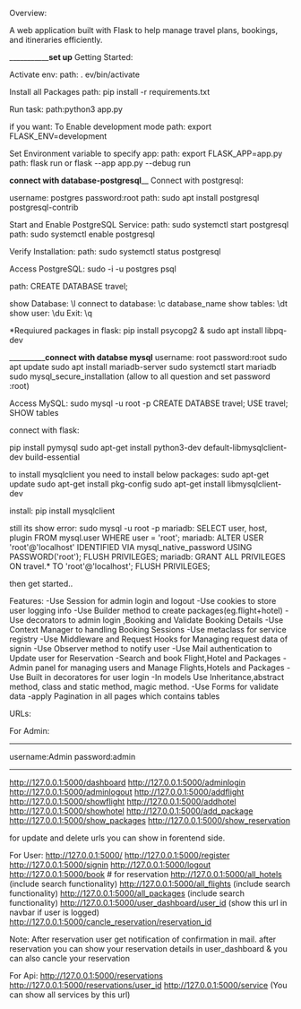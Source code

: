 Overview:

A web application built with Flask to help manage travel plans, bookings, and itineraries efficiently.

_____________________________________set up__________________________
Getting Started:

Activate env:
path: . ev/bin/activate

Install all Packages 
path: pip install -r requirements.txt

Run task:
path:python3 app.py

if you want:
To Enable development mode
path: export FLASK_ENV=development

Set Environment variable to specify app:
path: export FLASK_APP=app.py
path: flask run or flask --app app.py --debug run

____________________________connect with database-postgresql______________________________
Connect with postgresql:

username: postgres
password:root
path: sudo apt install postgresql postgresql-contrib

Start and Enable PostgreSQL Service:
path: sudo systemctl start postgresql
path: sudo systemctl enable postgresql

Verify Installation:
path: sudo systemctl status postgresql

Access PostgreSQL:
sudo -i -u postgres
psql

path: CREATE DATABASE travel;

show Database: \l
connect to database: \c database_name
show tables: \dt
show user: \du
Exit: \q

*Requiured packages in flask:
pip install psycopg2
&
sudo apt install libpq-dev


________________________________connect with databse mysql______________________
username: root
password:root
sudo apt update
sudo apt install mariadb-server
sudo systemctl start mariadb
sudo mysql_secure_installation
(allow to all question and set password :root)


Access MySQL:
sudo mysql -u root -p
CREATE DATABSE travel;
USE travel;
SHOW tables 

connect with flask:

pip install pymysql
sudo apt-get install python3-dev default-libmysqlclient-dev build-essential

to install mysqlclient you need to install below packages:
sudo apt-get update
sudo apt-get install pkg-config
sudo apt-get install libmysqlclient-dev

install:
pip install mysqlclient

still its show error:
sudo mysql -u root -p
mariadb: SELECT user, host, plugin FROM mysql.user WHERE user = 'root';
mariadb: ALTER USER 'root'@'localhost' IDENTIFIED VIA mysql_native_password USING PASSWORD('root');
FLUSH PRIVILEGES;
mariadb: GRANT ALL PRIVILEGES ON travel.* TO 'root'@'localhost';
FLUSH PRIVILEGES;

then get started..



Features:
-Use Session for admin login and logout
-Use cookies to store user logging info
-Use Builder method to create packages(eg.flight+hotel)
-Use decorators to admin login ,Booking and Validate Booking Details
-Use Context Manager to handling Booking Sessions
-Use metaclass for service registry
-Use Middleware and Request Hooks for Managing request data of signin
-Use Observer method to notify user 
-Use Mail authentication to Update user for Reservation
-Search and book Flight,Hotel and Packages
-Admin panel for managing users and Manage Flights,Hotels and Packages
-Use Built in decoratores for user login 
-In models Use Inheritance,abstract method, class and static method, magic method.
-Use Forms for validate data
-apply Pagination in all pages which contains tables

URLs:

For Admin:
___________________

username:Admin
password:admin
__________________
http://127.0.0.1:5000/dashboard
http://127.0.0.1:5000/adminlogin
http://127.0.0.1:5000/adminlogout
http://127.0.0.1:5000/addflight
http://127.0.0.1:5000/showflight
http://127.0.0.1:5000/addhotel
http://127.0.0.1:5000/showhotel
http://127.0.0.1:5000/add_package
http://127.0.0.1:5000/show_packages
http://127.0.0.1:5000/show_reservation

for update and delete urls you can show in forentend side.

For User:
http://127.0.0.1:5000/
http://127.0.0.1:5000/register
http://127.0.0.1:5000/signin
http://127.0.0.1:5000/logout
http://127.0.0.1:5000/book # for reservation
http://127.0.0.1:5000/all_hotels (include search functionality)
http://127.0.0.1:5000/all_flights (include search functionality)
http://127.0.0.1:5000/all_packages (include search functionality)
http://127.0.0.1:5000/user_dashboard/user_id (show this url in navbar if user is logged)
http://127.0.0.1:5000/cancle_reservation/reservation_id

Note: After reservation user get notification of confirmation in mail.
after reservation you can show your reservation details in user_dashboard & you can also cancle your reservation

For Api:
http://127.0.0.1:5000/reservations
http://127.0.0.1:5000/reservations/user_id
http://127.0.0.1:5000/service (You can show all services by this url)
